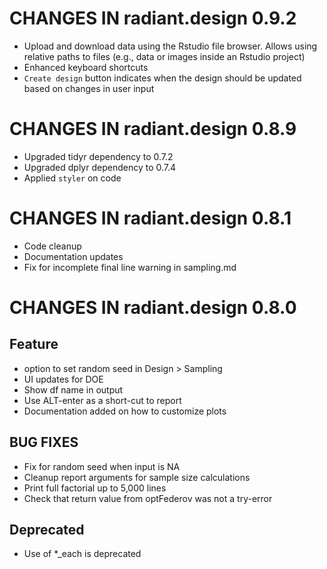 # CHANGES IN radiant.design 0.9.2

* Upload and download data using the Rstudio file browser. Allows using relative paths to files (e.g., data or images inside an Rstudio project)
* Enhanced keyboard shortcuts
* `Create design` button indicates when the design should be updated based on changes in user input

# CHANGES IN radiant.design 0.8.9

* Upgraded tidyr dependency to 0.7.2
* Upgraded dplyr dependency to 0.7.4
* Applied `styler` on code

# CHANGES IN radiant.design 0.8.1

- Code cleanup
- Documentation updates
- Fix for incomplete final line warning in sampling.md

# CHANGES IN radiant.design 0.8.0

## Feature

- option to set random seed in Design > Sampling
- UI updates for DOE
- Show df name in output
- Use ALT-enter as a short-cut to report
- Documentation added on how to customize plots

## BUG FIXES

- Fix for random seed when input is NA
- Cleanup report arguments for sample size calculations
- Print full factorial up to 5,000 lines
- Check that return value from optFederov was not a try-error

## Deprecated

- Use of *_each is deprecated
